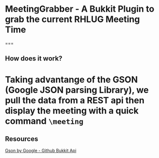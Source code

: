 # MeetingGrabber -  A Bukkit Plugin to grab the current RHLUG Meeting Time 
===
## How does it work?
Taking advantange of the GSON (Google JSON parsing Library), we pull the data from a REST api then display the meeting with a quick command ``` \meeting ```
===
## Resources 
[Gson by Google - Github ](https://github.com/google/gson)
[Bukkit Api](https://getbukkit.org/)